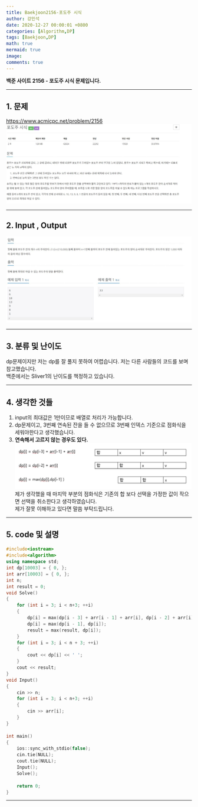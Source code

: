 ```yaml
---
title: Baekjoon2156-포도주 시식
author: 강민석
date: 2020-12-27 00:00:01 +0800
categories: [Algorithm,DP]
tags: [Baekjoon,DP]
math: true
mermaid: true
image: 
comments: true
---
```


**백준 사이트 2156 - 포도주 시식 문제입니다.**

-----  

## 1. 문제
<https://www.acmicpc.net/problem/2156>
![](/assets/img/sample/Baekjoon/2156/Problem.JPG)

-----  

## 2. Input , Output
![](/assets/img/sample/Baekjoon/2156/input.JPG)

-----  

## 3. 분류 및 난이도

dp문제이지만 저는 dp를 잘 풀지 못하여 어렵습니다. 저는 다른 사람들의 코드를 보며 참고했습니다.  
백준에서는 Sliver1의 난이도를 책정하고 있습니다.

-----  

## 4. 생각한 것들

1. input의 최대값은 1만이므로 배열로 처리가 가능합니다.
2. dp문제이고, 3번째 연속된 잔을 들 수 없으므로 3번째 인덱스 기준으로 점화식을 세워야한다고 생각했습니다.
3. **연속해서 고르지 않는 경우도 있다.**
![](/assets/img/sample/Baekjoon/2156/solution.JPG)
제가 생각했을 때 마지막 부분의 점화식은 기존의 합 보다 선택을 가정한 값이 작으면 선택을 취소한다고 생각하였습니다.  
제가 잘못 이해하고 있다면 말씀 부탁드립니다.

-----  

## 5. code 및 설명

```c++
#include<iostream>
#include<algorithm>
using namespace std;
int dp[10003] = { 0, };
int arr[10003] = { 0, };
int n;
int result = 0;
void Solve()
{
	for (int i = 3; i < n+3; ++i)
	{
		dp[i] = max(dp[i - 3] + arr[i - 1] + arr[i], dp[i - 2] + arr[i]);		
		dp[i] = max(dp[i - 1], dp[i]);
		result = max(result, dp[i]);
	}
	for (int i = 3; i < n + 3; ++i)
	{
		cout << dp[i] << ' ';
	}
	cout << result;
}
void Input()
{
	cin >> n;
	for (int i = 3; i < n+3; ++i)
	{
		cin >> arr[i];
	}
}

int main()
{
	ios::sync_with_stdio(false);
	cin.tie(NULL);
	cout.tie(NULL);
	Input();
	Solve();

	return 0;
}
```

-----  